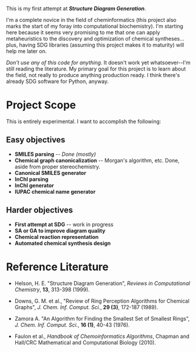 This is my first attempt at ***Structure Diagram Generation***.

I'm a complete novice in the field of cheminformatics (this project
also marks the start of my foray into computational biochemistry). I'm
starting here because it seems very promising to me that one can apply
metaheuristics to the discovery and optimization of chemical 
syntheses... plus, having SDG libraries (assuming this project makes it
to maturity) will help me later on.

_Don't use any of this code for anything_. It doesn't work yet 
whatsoever--I'm still reading the literature. My primary goal for this
project is to learn about the field, not really to produce anything 
production ready. I think there's already SDG software for Python, 
anyway. 

Project Scope
=============
This is entirely experimental. I want to accomplish the following:

Easy objectives 
---------------

* **SMILES parsing** -- _Done (mostly)_
* **Chemical graph canonicalization** -- Morgan's algorithm, etc. Done, aside 
  from proper stereochemistry. 
* **Canonical SMILES generator**
* **InChI parsing**
* **InChI generator**
* **IUPAC chemical name generator**

Harder objectives
-----------------

* **First attempt at SDG** -- work in progress
* **SA or GA to improve diagram quality**
* **Chemical reaction representation**
* **Automated chemical synthesis design**

Reference Literature
====================

* Helson, H. E. "Structure Diagram Generation", 
  _Reviews in Computational Chemistry_, **13**, 313-398 (1999).

* Downs, G. M. et al., "Review of Ring Perception Algorithms for Chemical
  Graphs", _J. Chem. Inf. Comput. Sci._, **29 (3)**, 172-187 (1989).

* Zamora A. "An Algorithm for Finding the Smallest Set of Smallest Rings",
  _J. Chem. Inf. Comput. Sci._, **16 (1)**, 40-43 (1976).

* Faulon et al., _Handbook of Chemoinformatics Algorithms_, 
  Chapman and Hall/CRC Mathematical and Computational Biology (2010).

